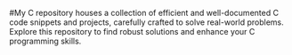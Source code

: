 #My C repository houses a collection of efficient and well-documented C code snippets and projects, carefully crafted to solve real-world problems. Explore this repository to find robust solutions and enhance your C programming skills.
